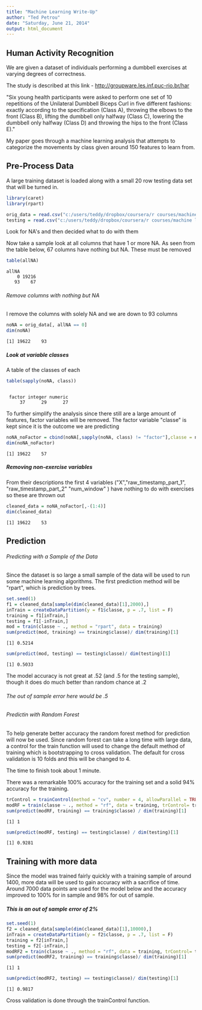 ```yaml
---
title: "Machine Learning Write-Up"
author: "Ted Petrou"
date: "Saturday, June 21, 2014"
output: html_document
---
```



## Human Activity Recognition

We are given a dataset of individuals performing a dumbbell exercises at varying degrees of correctness. 

The study is described at this link - http://groupware.les.inf.puc-rio.br/har

"Six young health participants were asked to perform one set of 10 repetitions of the Unilateral Dumbbell Biceps Curl in five different fashions: exactly according to the specification (Class A), throwing the elbows to the front (Class B), lifting the dumbbell only halfway (Class C), lowering the dumbbell only halfway (Class D) and throwing the hips to the front (Class E)."

My paper goes through a machine learning analysis that attempts to categorize the movements by class given around 150 features to learn from.

## Pre-Process Data

A large training dataset is loaded along with a small 20 row testing data set that will be turned in.





```r
library(caret)
library(rpart)
```


```r
orig_data = read.csv("c:/users/teddy/dropbox/coursera/r courses/machine learning john hopkins/pml-training.csv")
testing = read.csv("c:/users/teddy/dropbox/coursera/r courses/machine learning john hopkins/pml-testing.csv")
```

Look for NA's and then decided what to do with them





Now take a sample look at all columns that have 1 or more NA.
As seen from the table below, 67 columns have nothing but NA. These must be removed


```r
table(allNA)
```

```
allNA
    0 19216 
   93    67 
```
###### Remove columns with nothing but NA

I remove the columns with solely NA and we are down to 93 columns


```r
noNA = orig_data[, allNA == 0]
dim(noNA)
```

```
[1] 19622    93
```

##### Look at variable classes

A table of the classes of each


```r
table(sapply(noNA, class))
```

```

 factor integer numeric 
     37      29      27 
```

To further simplify the analysis since there still are a large amount of features, factor variables will be removed. The factor variable "classe" is kept since it is the outcome we are predicting


```r
noNA_noFactor = cbind(noNA[,sapply(noNA, class) != "factor"],classe = noNA[,"classe"])
dim(noNA_noFactor)
```

```
[1] 19622    57
```

##### Removing non-exercise variables

From their descriptions the first 4 variables ("X","raw_timestamp_part_1", "raw_timestamp_part_2" "num_window" ) have nothing to do with exercises so these are thrown out


```r
cleaned_data = noNA_noFactor[,-(1:4)]
dim(cleaned_data)
```

```
[1] 19622    53
```

## Prediction 

###### Predicting with a Sample of the Data

Since the dataset is so large a small sample of the data will be used to run some machine learning algorithms. The first prediction method will be "rpart", which is prediction by trees. 


```r
set.seed(1)
f1 = cleaned_data[sample(dim(cleaned_data)[1],2000),]
inTrain = createDataPartition(y = f1$classe, p = .7, list = F)
training = f1[inTrain,]
testing = f1[-inTrain,]
mod = train(classe ~ ., method = "rpart", data = training)
sum(predict(mod, training) == training$classe)/ dim(training)[1]
```

```
[1] 0.5214
```

```r
sum(predict(mod, testing) == testing$classe)/ dim(testing)[1]
```

```
[1] 0.5033
```

The model accuracy is not great at .52 (and .5 for the testing sample), though it does do much better than random chance at .2

###### The out of sample error here would be .5

###### Predictin with Random Forest

To help generate better accuracy the random forest method for prediction will now be used. Since random forest can take a long time with large data, a control for the train function will used to change the default method of training which is bootstrapping to cross validation. The default for cross validation is 10 folds and this will be changed to 4.

The time to finish took about 1 minute.

There was a remarkable 100% accuracy for the training set and a solid 94% accuracy for the training.


```r
trControl = trainControl(method = "cv", number = 4, allowParallel = TRUE)
modRF = train(classe ~ ., method = "rf", data = training, trControl= trControl)
sum(predict(modRF, training) == training$classe) / dim(training)[1]
```

```
[1] 1
```

```r
sum(predict(modRF, testing) == testing$classe) / dim(testing)[1]
```

```
[1] 0.9281
```

## Training with more data

Since the model was trained fairly quickly with a training sample of around 1400, more data will be used to gain accuracy with a sacrifice of time. Around 7000 data points are used for the model below and the accuracy improved to 100% for in sample and 98% for out of sample.

##### This is an out of sample error of 2%


```r
set.seed(1)
f2 = cleaned_data[sample(dim(cleaned_data)[1],10000),]
inTrain = createDataPartition(y = f2$classe, p = .7, list = F)
training = f2[inTrain,]
testing = f2[-inTrain,]
modRF2 = train(classe ~ ., method = "rf", data = training, trControl= trControl)
sum(predict(modRF2, training) == training$classe)/ dim(training)[1]
```

```
[1] 1
```

```r
sum(predict(modRF2, testing) == testing$classe)/ dim(testing)[1]
```

```
[1] 0.9817
```

Cross validation is done through the trainControl function.
